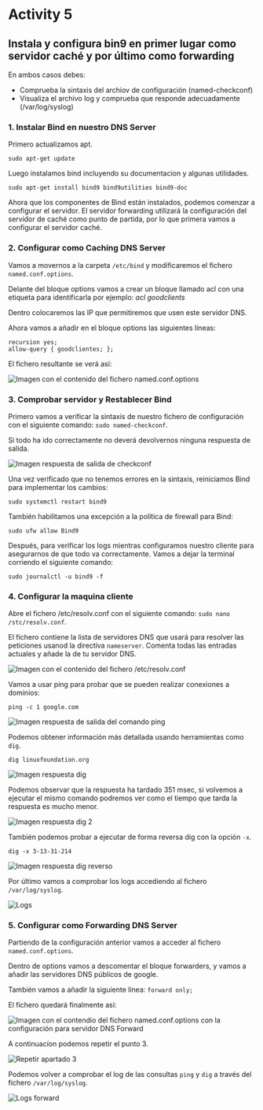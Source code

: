 # Activity 5

## Instala y configura bin9 en primer lugar como servidor caché y por último como forwarding

En ambos casos debes:
- Comprueba la sintaxis del archiov de configuración (named-checkconf)
- Visualiza el archivo log y comprueba que responde adecuadamente (/var/log/syslog)

### 1. Instalar Bind en nuestro DNS Server

Primero actualizamos apt.

`sudo apt-get update`

Luego instalamos bind incluyendo su documentacion y algunas utilidades.

`sudo apt-get install bind9 bind9utilities bind9-doc`

Ahora que los componentes de Bind están instalados, podemos comenzar a configurar el servidor. El servidor forwarding utilizará la configuración del servidor de caché como punto de partida, por lo que primera vamos a configurar el servidor caché.

### 2. Configurar como Caching DNS Server

Vamos a movernos a la carpeta `/etc/bind` y modificaremos el fichero `named.conf.options`.

Delante del bloque options vamos a crear un bloque llamado acl con una etiqueta para identificarla por ejemplo: *acl goodclients*

Dentro colocaremos las IP que permitiremos que usen este servidor DNS.

Ahora vamos a añadir en el bloque options las siguientes líneas:

```
recursion yes;
allow-query { goodclientes; };
```

El fichero resultante se verá así:

![Imagen con el contenido del fichero named.conf.options](./img/5/named.conf.options_servidor_cache.png)

### 3. Comprobar servidor y Restablecer Bind

Primero vamos a verificar la sintaxis de nuestro fichero de configuración con el siguiente comando: `sudo named-checkconf`.

Si todo ha ido correctamente no deverá devolvernos ninguna respuesta de salida.

![Imagen respuesta de salida de checkconf](./img/5/checkconf.png)

Una vez verificado que no tenemos errores en la sintaxis, reiniciamos Bind para implementar los cambios:

`sudo systemctl restart bind9`

También habilitamos una excepción a la política de firewall para Bind:

`sudo ufw allow Bind9`

Después, para verificar los logs mientras configuramos nuestro cliente para asegurarnos de que todo va correctamente. Vamos a dejar la terminal corriendo el siguiente comando:

`sudo journalctl -u bind9 -f`

### 4. Configurar la maquina cliente

Abre el fichero /etc/resolv.conf con el siguiente comando: `sudo nano /stc/resolv.conf`.

El fichero contiene la lista de servidores DNS que usará para resolver las peticiones usanod la directiva `nameserver`. 
Comenta todas las entradas actuales y añade la de tu servidor DNS.

![Imagen con el contenido del fichero /etc/resolv.conf](./img/5/resolv.conf.png)

Vamos a usar ping para probar que se pueden realizar conexiones a dominios:

`ping -c 1 google.com`

![Imagen respuesta de salida del comando ping](./img/5/ping.png)

Podemos obtener información más detallada  usando herramientas como `dig`.

`dig linuxfoundation.org`

![Imagen respuesta dig](./img/5/dig1.png)

Podemos observar que la respuesta ha tardado 351 msec, si volvemos a ejecutar el mismo comando podremos ver como el tiempo que tarda la respuesta es mucho menor.

![Imagen respuesta dig 2](./img/5/dig2.png)

También podemos probar a ejecutar de forma reversa dig con la opción `-x`.

`dig -x 3-13-31-214`

![Imagen respuesta dig reverso](./img/5/dig_reverso.png)

Por último vamos a comprobar los logs accediendo al fichero `/var/log/syslog`.

![Logs](./img/5/log.png)

### 5. Configurar como Forwarding DNS Server

Partiendo de la configuración anterior vamos a acceder al fichero `named.conf.options`.

Dentro de options vamos a descomentar el bloque forwarders, y vamos a añadir las servidores DNS públicos de google.

También vamos a añadir la siguiente línea: 
`forward only;`

El fichero quedará finalmente así:

![Imagen con el contendio del fichero named.conf.options con la configuración para servidor DNS Forward](./img/5/named.conf.options_servidor_forward.png)

A continuacíon podemos repetir el punto 3.

![Repetir apartado 3](./img/5/forward_reiniciar_bind9.png)

Podemos volver a comprobar el log de las consultas `ping` y `dig` a través del fichero `/var/log/syslog`.

![Logs forward](./img/5/forward_log.png)